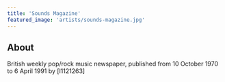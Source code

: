 ```yaml
---
title: 'Sounds Magazine'
featured_image: 'artists/sounds-magazine.jpg'
---
```


## About

British weekly pop/rock music newspaper, 
published from 10 October 1970 to 6 April 1991 by [l1121263]

